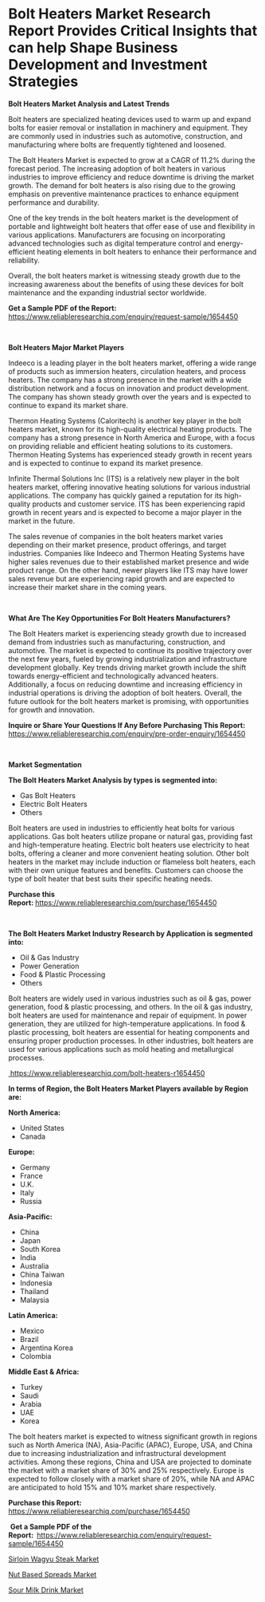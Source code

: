 <p><h1>Bolt Heaters Market Research Report Provides Critical Insights that can help Shape Business Development and Investment Strategies</h1></p><p><strong>Bolt Heaters Market Analysis and Latest Trends</strong></p>
<p><p>Bolt heaters are specialized heating devices used to warm up and expand bolts for easier removal or installation in machinery and equipment. They are commonly used in industries such as automotive, construction, and manufacturing where bolts are frequently tightened and loosened.</p><p>The Bolt Heaters Market is expected to grow at a CAGR of 11.2% during the forecast period. The increasing adoption of bolt heaters in various industries to improve efficiency and reduce downtime is driving the market growth. The demand for bolt heaters is also rising due to the growing emphasis on preventive maintenance practices to enhance equipment performance and durability.</p><p>One of the key trends in the bolt heaters market is the development of portable and lightweight bolt heaters that offer ease of use and flexibility in various applications. Manufacturers are focusing on incorporating advanced technologies such as digital temperature control and energy-efficient heating elements in bolt heaters to enhance their performance and reliability.</p><p>Overall, the bolt heaters market is witnessing steady growth due to the increasing awareness about the benefits of using these devices for bolt maintenance and the expanding industrial sector worldwide.</p></p>
<p><strong>Get a Sample PDF of the Report:&nbsp;</strong> <a href="https://www.reliableresearchiq.com/enquiry/request-sample/1654450">https://www.reliableresearchiq.com/enquiry/request-sample/1654450</a></p>
<p>&nbsp;</p>
<p><strong>Bolt Heaters Major Market Players</strong></p>
<p><p>Indeeco is a leading player in the bolt heaters market, offering a wide range of products such as immersion heaters, circulation heaters, and process heaters. The company has a strong presence in the market with a wide distribution network and a focus on innovation and product development. The company has shown steady growth over the years and is expected to continue to expand its market share.</p><p>Thermon Heating Systems (Caloritech) is another key player in the bolt heaters market, known for its high-quality electrical heating products. The company has a strong presence in North America and Europe, with a focus on providing reliable and efficient heating solutions to its customers. Thermon Heating Systems has experienced steady growth in recent years and is expected to continue to expand its market presence.</p><p>Infinite Thermal Solutions Inc (ITS) is a relatively new player in the bolt heaters market, offering innovative heating solutions for various industrial applications. The company has quickly gained a reputation for its high-quality products and customer service. ITS has been experiencing rapid growth in recent years and is expected to become a major player in the market in the future.</p><p>The sales revenue of companies in the bolt heaters market varies depending on their market presence, product offerings, and target industries. Companies like Indeeco and Thermon Heating Systems have higher sales revenues due to their established market presence and wide product range. On the other hand, newer players like ITS may have lower sales revenue but are experiencing rapid growth and are expected to increase their market share in the coming years.</p></p>
<p>&nbsp;</p>
<p><strong>What Are The Key Opportunities For Bolt Heaters Manufacturers?</strong></p>
<p><p>The Bolt Heaters market is experiencing steady growth due to increased demand from industries such as manufacturing, construction, and automotive. The market is expected to continue its positive trajectory over the next few years, fueled by growing industrialization and infrastructure development globally. Key trends driving market growth include the shift towards energy-efficient and technologically advanced heaters. Additionally, a focus on reducing downtime and increasing efficiency in industrial operations is driving the adoption of bolt heaters. Overall, the future outlook for the bolt heaters market is promising, with opportunities for growth and innovation.</p></p>
<p><strong>Inquire or Share Your Questions If Any Before Purchasing This Report:</strong> <a href="https://www.reliableresearchiq.com/enquiry/pre-order-enquiry/1654450">https://www.reliableresearchiq.com/enquiry/pre-order-enquiry/1654450</a></p>
<p>&nbsp;</p>
<p><strong>Market Segmentation</strong></p>
<p><strong>The Bolt Heaters Market Analysis by types is segmented into:</strong></p>
<p><ul><li>Gas Bolt Heaters</li><li>Electric Bolt Heaters</li><li>Others</li></ul></p>
<p><p>Bolt heaters are used in industries to efficiently heat bolts for various applications. Gas bolt heaters utilize propane or natural gas, providing fast and high-temperature heating. Electric bolt heaters use electricity to heat bolts, offering a cleaner and more convenient heating solution. Other bolt heaters in the market may include induction or flameless bolt heaters, each with their own unique features and benefits. Customers can choose the type of bolt heater that best suits their specific heating needs.</p></p>
<p><strong>Purchase this Report:&nbsp;</strong><a href="https://www.reliableresearchiq.com/purchase/1654450">https://www.reliableresearchiq.com/purchase/1654450</a></p>
<p>&nbsp;</p>
<p><strong>The Bolt Heaters Market Industry Research by Application is segmented into:</strong></p>
<p><ul><li>Oil & Gas Industry</li><li>Power Generation</li><li>Food & Plastic Processing</li><li>Others</li></ul></p>
<p><p>Bolt heaters are widely used in various industries such as oil & gas, power generation, food & plastic processing, and others. In the oil & gas industry, bolt heaters are used for maintenance and repair of equipment. In power generation, they are utilized for high-temperature applications. In food & plastic processing, bolt heaters are essential for heating components and ensuring proper production processes. In other industries, bolt heaters are used for various applications such as mold heating and metallurgical processes.</p></p>
<p><a href="https://www.reliableresearchiq.com/bolt-heaters-r1654450">&nbsp;https://www.reliableresearchiq.com/bolt-heaters-r1654450</a></p>
<p><strong>In terms of Region, the Bolt Heaters Market Players available by Region are:</strong></p>
<p>
    <p> <strong> North America: </strong>
        <ul>
            <li>United States</li>
            <li>Canada</li>
        </ul>
        </p> 
    <p> <strong> Europe: </strong>
        <ul>
            <li>Germany</li>
            <li>France</li>
            <li>U.K.</li>
            <li>Italy</li>
            <li>Russia</li>
        </ul>
        </p> 
    <p> <strong> Asia-Pacific: </strong>
        <ul>
            <li>China</li>
            <li>Japan</li>
            <li>South Korea</li>
            <li>India</li>
            <li>Australia</li>
            <li>China Taiwan</li>
            <li>Indonesia</li>
            <li>Thailand</li>
            <li>Malaysia</li>
        </ul>
        </p> 
    <p> <strong> Latin America: </strong>
        <ul>
            <li>Mexico</li>
            <li>Brazil</li>
            <li>Argentina Korea</li>
            <li>Colombia</li>
        </ul>
        </p> 
    <p> <strong> Middle East & Africa: </strong>
        <ul>
            <li>Turkey</li>
            <li>Saudi</li>
            <li>Arabia</li>
            <li>UAE</li>
            <li>Korea</li>
        </ul>
    </p>
    </p>
<p><p>The bolt heaters market is expected to witness significant growth in regions such as North America (NA), Asia-Pacific (APAC), Europe, USA, and China due to increasing industrialization and infrastructural development activities. Among these regions, China and USA are projected to dominate the market with a market share of 30% and 25% respectively. Europe is expected to follow closely with a market share of 20%, while NA and APAC are anticipated to hold 15% and 10% market share respectively.</p></p>
<p><strong>Purchase this Report: </strong><a href="https://www.reliableresearchiq.com/purchase/1654450">https://www.reliableresearchiq.com/purchase/1654450</a></p>
<p>&nbsp;<strong>Get a Sample PDF of the Report:&nbsp;&nbsp;</strong><a href="https://www.reliableresearchiq.com/enquiry/request-sample/1654450">https://www.reliableresearchiq.com/enquiry/request-sample/1654450</a></p>
<p><strong></strong></p>
<p><p><a href="https://github.com/shahriarnajimjoy333/Market-Research-Report-List-1/blob/main/sirloin-wagyu-steak-market.md">Sirloin Wagyu Steak Market</a></p><p><a href="https://github.com/kulaberyasin52/Market-Research-Report-List-1/blob/main/nut-based-spreads-market.md">Nut Based Spreads Market</a></p><p><a href="https://github.com/emnqcawl19/Market-Research-Report-List-1/blob/main/sour-milk-drink-market.md">Sour Milk Drink Market</a></p></p>